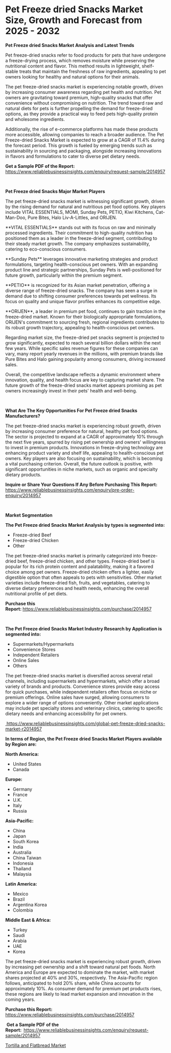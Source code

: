 <p><h1>Pet Freeze dried Snacks Market Size, Growth and Forecast from 2025 - 2032</h1></p><p><strong>Pet Freeze dried Snacks Market Analysis and Latest Trends</strong></p>
<p><p>Pet freeze-dried snacks refer to food products for pets that have undergone a freeze-drying process, which removes moisture while preserving the nutritional content and flavor. This method results in lightweight, shelf-stable treats that maintain the freshness of raw ingredients, appealing to pet owners looking for healthy and natural options for their animals. </p><p>The pet freeze-dried snacks market is experiencing notable growth, driven by increasing consumer awareness regarding pet health and nutrition. Pet owners are gravitating toward premium, high-quality snacks that offer convenience without compromising on nutrition. The trend toward raw and natural diets for pets is further propelling the demand for freeze-dried options, as they provide a practical way to feed pets high-quality protein and wholesome ingredients.</p><p>Additionally, the rise of e-commerce platforms has made these products more accessible, allowing companies to reach a broader audience. The Pet Freeze-dried Snacks Market is expected to grow at a CAGR of 11.4% during the forecast period. This growth is fueled by emerging trends such as sustainability in sourcing and packaging, alongside increasing innovations in flavors and formulations to cater to diverse pet dietary needs.</p></p>
<p><strong>Get a Sample PDF of the Report:&nbsp;</strong> <a href="https://www.reliablebusinessinsights.com/enquiry/request-sample/2014957?utm_campaign=75&utm_medium=2&utm_source=Github&utm_content=ia&utm_term=17012025&utm_id=pet-freeze-dried-snacks">https://www.reliablebusinessinsights.com/enquiry/request-sample/2014957</a></p>
<p>&nbsp;</p>
<p><strong>Pet Freeze dried Snacks Major Market Players</strong></p>
<p><p>The pet freeze-dried snacks market is witnessing significant growth, driven by the rising demand for natural and nutritious pet food options. Key players include VITAL ESSENTIALS, MOMI, Sunday Pets, PETIO, Kiwi Kitchens, Cat-Man-Doo, Pure Bites, Halo Liv-A-Littles, and ORIJEN.</p><p>**VITAL ESSENTIALS** stands out with its focus on raw and minimally processed ingredients. Their commitment to high-quality nutrition has positioned them as a leader in the freeze-dried segment, contributing to their steady market growth. The company emphasizes sustainability, catering to eco-conscious consumers.</p><p>**Sunday Pets** leverages innovative marketing strategies and product formulations, targeting health-conscious pet owners. With an expanding product line and strategic partnerships, Sunday Pets is well-positioned for future growth, particularly within the premium segment.</p><p>**PETIO** is recognized for its Asian market penetration, offering a diverse range of freeze-dried snacks. The company has seen a surge in demand due to shifting consumer preferences towards pet wellness. Its focus on quality and unique flavor profiles enhances its competitive edge.</p><p>**ORIJEN**, a leader in premium pet food, continues to gain traction in the freeze-dried market. Known for their biologically appropriate formulations, ORIJEN's commitment to sourcing fresh, regional ingredients contributes to its robust growth trajectory, appealing to health-conscious pet owners.</p><p>Regarding market size, the freeze-dried pet snacks segment is projected to grow significantly, expected to reach several billion dollars within the next few years. While specific sales revenue figures for these companies can vary, many report yearly revenues in the millions, with premium brands like Pure Bites and Halo gaining popularity among consumers, driving increased sales.</p><p>Overall, the competitive landscape reflects a dynamic environment where innovation, quality, and health focus are key to capturing market share. The future growth of the freeze-dried snacks market appears promising as pet owners increasingly invest in their pets' health and well-being.</p></p>
<p>&nbsp;</p>
<p><strong>What Are The Key Opportunities For Pet Freeze dried Snacks Manufacturers?</strong></p>
<p><p>The pet freeze-dried snacks market is experiencing robust growth, driven by increasing consumer preference for natural, healthy pet food options. The sector is projected to expand at a CAGR of approximately 10% through the next five years, spurred by rising pet ownership and owners' willingness to invest in premium products. Innovations in freeze-drying technology are enhancing product variety and shelf life, appealing to health-conscious pet owners. Key players are also focusing on sustainability, which is becoming a vital purchasing criterion. Overall, the future outlook is positive, with significant opportunities in niche markets, such as organic and specialty dietary products.</p></p>
<p><strong>Inquire or Share Your Questions If Any Before Purchasing This Report:</strong> <a href="https://www.reliablebusinessinsights.com/enquiry/pre-order-enquiry/2014957?utm_campaign=75&utm_medium=2&utm_source=Github&utm_content=ia&utm_term=17012025&utm_id=pet-freeze-dried-snacks">https://www.reliablebusinessinsights.com/enquiry/pre-order-enquiry/2014957</a></p>
<p>&nbsp;</p>
<p><strong>Market Segmentation</strong></p>
<p><strong>The Pet Freeze dried Snacks Market Analysis by types is segmented into:</strong></p>
<p><ul><li>Freeze-dried Beef</li><li>Freeze-dried Chicken</li><li>Other</li></ul></p>
<p><p>The pet freeze-dried snacks market is primarily categorized into freeze-dried beef, freeze-dried chicken, and other types. Freeze-dried beef is popular for its rich protein content and palatability, making it a favored choice among pet owners. Freeze-dried chicken offers a lighter, easily digestible option that often appeals to pets with sensitivities. Other market varieties include freeze-dried fish, fruits, and vegetables, catering to diverse dietary preferences and health needs, enhancing the overall nutritional profile of pet diets.</p></p>
<p><strong>Purchase this Report:&nbsp;</strong><a href="https://www.reliablebusinessinsights.com/purchase/2014957?utm_campaign=75&utm_medium=2&utm_source=Github&utm_content=ia&utm_term=17012025&utm_id=pet-freeze-dried-snacks">https://www.reliablebusinessinsights.com/purchase/2014957</a></p>
<p>&nbsp;</p>
<p><strong>The Pet Freeze dried Snacks Market Industry Research by Application is segmented into:</strong></p>
<p><ul><li>Supermarkets/Hypermarkets</li><li>Convenience Stores</li><li>Independent Retailers</li><li>Online Sales</li><li>Others</li></ul></p>
<p><p>The pet freeze-dried snacks market is diversified across several retail channels, including supermarkets and hypermarkets, which offer a broad variety of brands and products. Convenience stores provide easy access for quick purchases, while independent retailers often focus on niche or premium offerings. Online sales have surged, allowing consumers to explore a wider range of options conveniently. Other market applications may include pet specialty stores and veterinary clinics, catering to specific dietary needs and enhancing accessibility for pet owners.</p></p>
<p><a href="https://www.reliablebusinessinsights.com/global-pet-freeze-dried-snacks-market-r2014957?utm_campaign=75&utm_medium=2&utm_source=Github&utm_content=ia&utm_term=17012025&utm_id=pet-freeze-dried-snacks">&nbsp;https://www.reliablebusinessinsights.com/global-pet-freeze-dried-snacks-market-r2014957</a></p>
<p><strong>In terms of Region, the Pet Freeze dried Snacks Market Players available by Region are:</strong></p>
<p>
    <p> <strong> North America: </strong>
        <ul>
            <li>United States</li>
            <li>Canada</li>
        </ul>
        </p> 
    <p> <strong> Europe: </strong>
        <ul>
            <li>Germany</li>
            <li>France</li>
            <li>U.K.</li>
            <li>Italy</li>
            <li>Russia</li>
        </ul>
        </p> 
    <p> <strong> Asia-Pacific: </strong>
        <ul>
            <li>China</li>
            <li>Japan</li>
            <li>South Korea</li>
            <li>India</li>
            <li>Australia</li>
            <li>China Taiwan</li>
            <li>Indonesia</li>
            <li>Thailand</li>
            <li>Malaysia</li>
        </ul>
        </p> 
    <p> <strong> Latin America: </strong>
        <ul>
            <li>Mexico</li>
            <li>Brazil</li>
            <li>Argentina Korea</li>
            <li>Colombia</li>
        </ul>
        </p> 
    <p> <strong> Middle East & Africa: </strong>
        <ul>
            <li>Turkey</li>
            <li>Saudi</li>
            <li>Arabia</li>
            <li>UAE</li>
            <li>Korea</li>
        </ul>
    </p>
    </p>
<p><p>The pet freeze-dried snacks market is experiencing robust growth, driven by increasing pet ownership and a shift toward natural pet foods. North America and Europe are expected to dominate the market, with market shares projected at 40% and 30%, respectively. The Asia-Pacific region follows, anticipated to hold 20% share, while China accounts for approximately 10%. As consumer demand for premium pet products rises, these regions are likely to lead market expansion and innovation in the coming years.</p></p>
<p><strong>Purchase this Report: </strong><a href="https://www.reliablebusinessinsights.com/purchase/2014957?utm_campaign=75&utm_medium=2&utm_source=Github&utm_content=ia&utm_term=17012025&utm_id=pet-freeze-dried-snacks">https://www.reliablebusinessinsights.com/purchase/2014957</a></p>
<p>&nbsp;<strong>Get a Sample PDF of the Report:&nbsp;&nbsp;</strong><a href="https://www.reliablebusinessinsights.com/enquiry/request-sample/2014957?utm_campaign=75&utm_medium=2&utm_source=Github&utm_content=ia&utm_term=17012025&utm_id=pet-freeze-dried-snacks">https://www.reliablebusinessinsights.com/enquiry/request-sample/2014957</a></p>
<p><strong></strong></p>
<p><p><a href="https://github.com/bogganbillie6969/Market-Research-Report-List-1/blob/main/tortilla-and-flatbread-market.md?utm_campaign=75&utm_medium=2&utm_source=Github&utm_content=ia&utm_term=17012025&utm_id=pet-freeze-dried-snacks">Tortilla and Flatbread Market</a></p></p>